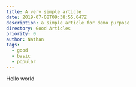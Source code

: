 ```yaml
---
title: A very simple article
date: 2019-07-08T09:38:55.047Z
description: a simple article for demo purpose
directory: Good Articles
priority: 0
author: Nathan
tags:
  - good
  - basic
  - popular
---
```

Hello world
